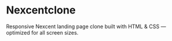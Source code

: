 # Nexcentclone
Responsive Nexcent landing page clone built with HTML &amp; CSS — optimized for all screen sizes.

